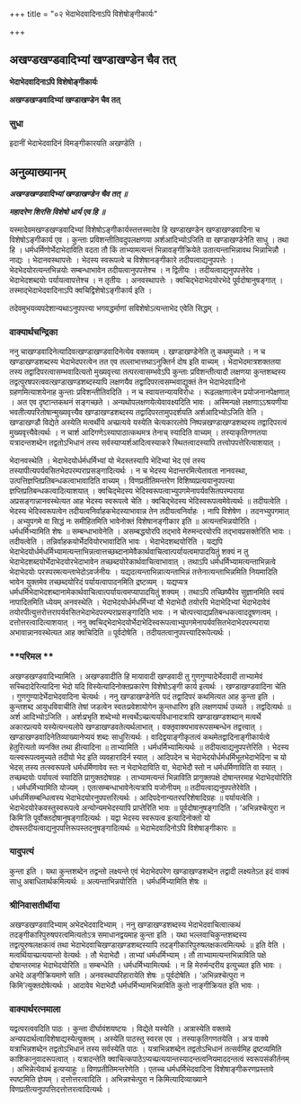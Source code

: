 +++
title = "०२ भेदाभेदवादिनाऽपि विशेषोङ्गीकार्यः"

+++


## अखण्डखण्डवादिभ्यां खण्डाखण्डेन चैव तत्

**भेदाभेदवादिनाऽपि विशेषोङ्गीकार्यः**

**अखण्डखण्डवादिभ्यां खण्डाखण्डेन चैव तत्**

### **सुधा**

इदानीं भेदाभेदवादिनं विमङ्गीकारयति अखण्डेति ।

## **अनुव्याख्यानम्**

***अखण्डखण्डवादिभ्यां खण्डाखण्डेन चैव तत् ॥***

***महादरेण शिरसि विशेषो धार्य एव हि ॥***

यस्मादेवमखण्डखण्डवादिभ्यां विशेषोऽङ्गीकार्यस्तत्तस्मादेव हि खण्डाखण्डेन खण्डाखण्डवादिना च विशेषोऽङ्गीकार्य एव । कुन्ताः प्रविशन्तीतिवदुपलक्षणया अर्शआदिभ्योऽजिति वा खण्डाखण्डेनेति साधु । तथा हि । धर्मधर्मिणोर्भेदाभेदाविति वदता तौ किं ताभ्यामत्यन्तं भिन्नावङ्गीक्रियेते उतात्यन्ताभिन्नावथ भिन्नाभिन्नौ । नाद्यः । भेदानवस्थापत्तेः । भेदस्य स्वरूपत्वे च विशेषानङ्गीकारे तदीयत्वाद्यनुपपत्तेः । भेदभेदयोरत्यन्तभिन्नयोः सम्बन्धाभावेन तदीयत्वानुपपत्तेश्च । न द्वितीयः । तदीयत्वाद्यनुपपत्तेरेव । भेदाभेदशब्दयोः पर्यायत्वापत्तेश्च । न तृतीयः । अनवस्थापत्तेः । क्वचिद्भेदाभेदयोरभेदे पूर्वदोषानुषङ्गात् । तस्माद्भेदाभेदवादिनाऽपि क्वचिद्विशेषोऽङ्गीकार्य इति ।

तदेवमुभयव्यपदेशान्यथाऽनुपपत्त्या भगवद्धर्माणां सविशेषोऽत्यन्ताभेद एवेति सिद्धम् ।

### **वाक्यार्थचन्द्रिका**

ननु चाखण्डवादिनेत्यादिवत्खण्डाखण्डवादिनेत्येव वक्तव्यम् । खण्डाखण्डेनेति तु कथमुच्यते । न च खण्डाखण्डशब्दस्य भेदाभेदपरत्वेन तत एव तल्लाभात्तथाऽनुक्तिर्न दोष इति वाच्यम् । भेदाभेदमात्रशक्ततया तस्य तद्वादिपरत्वासम्भवादित्यतो मुख्यवृत्त्या तत्परत्वासम्भवेऽपि कुन्ताः प्रविशन्तीत्यादौ लक्षणया कुन्तशब्दस्य तद्वत्पुरषपरत्ववत्खण्डाखण्डशब्दस्यापि लक्षणयैव तद्वादिपरत्वसम्भवाद्युक्तं तेन भेदाभेदवादिनो ग्रहणमित्याशयेनाह कुन्ताः प्रविशन्तीतिवदिति । न च स्वायत्तन्यायविरोधः । रूढलक्षणात्वेन प्रयोजनानपेक्षणात् । अत एव दृष्टान्तकथनं सङ्गच्छते । अन्यथोपलक्षणयेत्येवावक्ष्यदिति भावः । अस्मिन्पक्षे लक्षणाऽऽश्रयणीया भवतीत्यपरितोषान्मुख्यवृत्त्यैव खण्डाखण्डशब्दस्य तद्वादिपरतामुपदर्शयति अर्शआदिभ्योऽजिति वेति । खण्डाखण्डौ विद्येते अस्येति मत्वर्थीये अच्प्रत्यये यस्येति चेत्यकारलोपे निष्पन्नखण्डाखण्डशब्दस्य तद्वादिपरत्वं मुख्यवृत्त्यैवेत्यर्थः । न चार्श आदिगणेऽस्यापाठात्कथमत्र तेनाच् स्यादिति वाच्यम् । तस्याकृतिगणतया यत्रादन्तशब्देन तद्वतोऽभिधानं तस्य सर्वस्याप्यर्शआदित्वस्याकरे स्थितत्वादस्यापि तत्त्वोपपत्तेरित्याशयात् ।

भेदानवस्थेति । भेदाभेदयोर्धर्मधर्मिभ्यां यो भेदस्तस्यापि भेदिभ्यां भेद एवं तस्य तस्यापीत्यपर्यवसितभेदपरम्पराप्रसङ्गादित्यर्थः । न च भेदस्य भेदान्तरमित्येतावता नानवस्था, उत्पत्तिज्ञप्तिप्रतिबन्धकत्वाभावादिति वाच्यम् । विणप्रतीतिमन्तरेण विशिष्यप्रत्ययानुपपत्त्या ज्ञप्तिप्रतिबन्धकत्वादित्याशयात् । क्वचिद्भेदस्य भेदिस्वरूपत्वाभ्युपगमेनापर्यवसितपरम्पराया अप्रसङ्गान्नानवस्थेत्यत आह भेदस्य स्वरूपत्वे चेति । क्वचिद्भेदस्य भेदिस्वरूपत्वमेवेत्यर्थः ॥ तदीयत्वेति । भेदस्य भेदिस्वरूपत्वेन तदीयत्वनिर्वाहकभेदस्याभावान्न तेन तदीयत्वनिर्वाहः । नापि विशेषेण । तदनभ्युपगमात् । अभ्युपगमे वा सिद्धं नः समीहितमिति भावेनोक्तं विशेषानङ्गीकार इति ॥ अत्यन्तभिन्नयोरिति । धर्मधर्मिभ्यामिति शेषः ॥ सम्बन्धाभावेनेति । असम्बद्धयोरपि तद्भावे मेरुमन्दरयोरपि तद्भावप्रसक्तेरिति भावः । तदीयत्वेति । तन्निर्वाहकयोर्भेदवियोरभावादिति भावः । भेदाभेदशब्दयोरिति । यद्यपि भेदाभेदयोर्धर्मधर्मिभ्यामत्यन्ताभिन्नत्वात्तच्छब्दानामेवैकार्थवाचित्वात्पर्यायत्वमापादयितुं शक्यं न तु भेदाभेदशब्दयोर्भेदाभेदयोरभेदाभावेन तच्छब्दयोरेकार्थवाचित्वाभावात् । तथाऽपि धर्मधर्मिभ्यामत्यन्ताभिन्नत्वे भेदाभेदयोः परस्परमत्यन्ताभेदोऽवर्जनीयः । यद्यदत्यन्ताभिन्नात्यन्ताभिन्नं तत्तेनात्यन्ताभिन्नमिति नियमादिति भावेन युक्तमेव तच्छब्दयोरिदं पर्यायत्वापादनमिति द्रष्टव्यम् । यद्यप्यत्र धर्मधर्मिभेदाभेदशब्दानामेकार्थवाचित्वात्पर्यायत्वमप्यापादयितुं शक्यम् । तथाऽपि तच्छिष्यैरेव सुज्ञानमिति स्वयं नापादितमिति ध्येयम् अनवस्थेति । भेदाभेदयोर्धर्मधर्मिभ्यां यौ भेदाभेदौ तयोरपि भेदाभेदिभ्यां भेदाभेदावेवं तयोरपीत्युत्तरोत्तरापर्यवसितभेदाभेदपरम्पराप्रसङ्गादिति भावः । न चोत्पत्त्याद्यप्रतिबन्धकत्वाददूषणत्वम् । दत्तोत्तरत्वादित्याशयात् । ननु क्वचिद्भेदाभेदयोर्भेदाभेदिस्वरूपत्वाभ्युपगमेनापर्यवसितभेदाभेदपरम्पराया अभावान्नानवस्थेत्यत आह क्वचिदिति ॥ पूर्वदोषेति । तदीयतत्वानुपपत्त्यादिरूपेत्यर्थः ।

### **परिमल **

अखण्डखण्डवादिभ्यामिति । अखण्डवादीति हि मायावादी खण्डवादी तु गुणगुण्यादेर्भेदवादी ताभ्यामेवं सच्चिदादेरित्यादिना भेदो यदि विस्येत्यादिनोक्तप्रकारेण विशेषोऽङ्गी कार्य इत्यर्थः । खण्डाखण्डवादिना चेति । गुणगुण्यादेर्भेदाभेदवादिना चेत्यर्थः । ननु खण्डाखण्डेनेति पदं तद्वादिपरं कथमित्यत आह कुन्ता इति । कुन्तशब्द आयुधविवाचीति तेषां जडत्वेन स्वतःप्रवेशायोगेन कुन्तधारिण इति लक्षणयार्थ उच्यते । तद्वदित्यर्थः ॥ अर्श आदिभ्योऽजिति । अर्शःप्रभृति शब्देभ्यो मत्त्वर्थेऽच्प्रत्ययविधानादत्रापि खण्डाखण्डशब्दान् मत्वर्थे अकारप्रत्यये यस्येत्यन्त्यलोपे खण्डाखण्डवतेत्यर्थलाभात् । वक्तृवाक्यभावरूपसम्बन्धेन तद्वत्त्वात् । खण्डाखण्डवादिनेतिव्याख्यानेप्ययं शब्दः साधुरित्यर्थः । वादिद्वयाङ्गीकृतत्वं कथमेतद्वादिनाङ्गीकार्यत्वे हेतुरित्यतो व्यनक्ति तथा हीत्यादिना ॥ ताभ्यामिति । धर्मधर्मिभ्यामित्यर्थः ॥ तदीयत्वाद्यनुपपत्तेरिति । भेदस्य यत्स्वरूपत्वमुच्यते तदीयो भेद इति व्यवहारादिर्न स्यात् । आदिपदेन च भेदाभेदयोर्धर्मधर्मिभूतभेदाभेदिना च यो भेदस् तस्य तत्स्वरूपत्वे धर्मधर्मिणावेव स्तः न भेदाभेदाविति वा, भेदाभेदौ स्तो न धर्मधर्मिणाविति वा स्यात् । तच्छब्दयोः पर्यायत्वं स्यादिति प्रागुक्तदोषग्रहः । ताभ्यामत्यन्तं भिन्नाविति प्रागुक्तपक्षे दोषान्तरमाह भेदाभेदयोरिति । धर्मधर्मिभ्यामिति योज्यम् । एतत्सम्बन्धाभावेनेत्यत्रापि यजोनीयम् ॥ तदीयत्वाद्यनुपपत्तेरेवेति । धर्मधर्मिसम्बन्धित्वस्य भेदाभेदयोरनुपपत्तरित्यर्थः । आदिपदेनान्यतरपरिशेषादिग्रहः ॥ पर्यायत्वेति । भेदाभेदयोरेकवस्तुस्वरूपत्वे अन्योन्यमभेदस्यापि प्राप्तेरिति भावः ॥ पूर्वदोषानुषङ्गादिति । ‘अभिन्नश्चेत्पुरा न किमि’ति पूर्वोक्तदोषानुषङ्गादित्यर्थः । यद्वा भेदस्य स्वरूपत्व इत्यादिनोक्तो यो दोषस्तदीयत्वाद्यनुपपत्तिरूपस्तदनुषङ्गादित्यर्थः ॥ भेदाभेदवादिनोऽपि विशेषाङ्गीकारः ॥

### **यादुपत्यं**

कुन्ता इति । यथा कुन्तशब्देन तद्वन्तो लक्ष्यन्ते एवं भेदाभेदपरेण खण्डाखण्डशब्देन तद्वादी लक्ष्यतेऽत इदं वाक्यं साधु अबाधितार्थकमित्यर्थः ॥ अत्यन्ताभिन्नयोरिति । धर्मधर्मिभ्यामिति शेषः ॥

### **श्रीनिवासतीर्थीया**

अखण्डखण्डवादिभ्याम् अभेदभेदवादिभ्याम् । ननु खण्डाखण्डशब्दस्य भेदाभेदवाचित्वात्कथं तदङ्गीकारिपुरुषपरत्वमित्यतोऽत्र समाधानद्वयमाह कुन्ता इति । यथा भल्लवाचिकुन्तशब्दस्य तद्वत्पुरुषलक्षकत्वं तथा भेदाभेदवाचिखण्डाखण्डशब्दस्यापि तदङ्गीकारिपुरुषलक्षकत्वमित्यर्थः ॥ इति वेति । मत्वर्थियाच्प्रत्ययान्तो वेत्यर्थः । तौ भेदाभेदौ । ताभ्यां धर्मधर्मिभ्याम् । तौ ताभ्यामत्यन्तभिन्नाविति पक्षे दोषान्तरमाह भेदाभेदयोरिति ॥ सम्बन्धेति । धर्मधर्मिभ्यामित्यर्थः । न हि मेरुर्मन्दरीय इत्युच्यत इति भावः । अभेदे अङ्गीक्रियमाणे सति । अनवस्थापरिहारायेति शेषः ॥ पूर्वदोषेति । ‘अभिन्नश्चेत्पुरा न किमि’त्युक्तदोषेत्यर्थः । आदावेव भेदाभेदौ धर्मधर्मिभ्यामभिन्नाविति कुतो नाङ्गीक्रियत इति भावः ।

### **वाक्यार्थरत्नमाला**

यद्वत्परत्ववदिति पाठः । कुन्ता दीर्घावंशयष्टयः । विद्येते यस्येति । अत्रास्येति वक्तव्ये अन्यपदार्थत्वाविशेषाद्यस्येत्युक्तम् । अस्येति पाठस्तु स्वरस एव । तस्याकृतिगणतयेति । अत्र वाक्ये यत्राभिन्नशब्देन तद्वतोऽभिधानं तस्य सर्वस्येति पाठः । यत्राभिन्नशब्देन तद्वतोऽभिधानं तत्सर्वमिह द्रष्टव्यमिति काशिकानुवादरूपत्वात् । यत्रादन्तेति क्वाचित्कपाठेऽप्यच्प्रत्ययान्तस्यादन्तत्वनियमाददन्तत्वं स्वरूपसंकीर्तनम् । अभिन्नेत्येवार्थ इत्यप्याहुः ॥ विणप्रतीतिमन्तरेणेति । एतच्च धर्मधर्मिभेदवादिना विशेषाङ्गीकरणप्रस्तावे स्पष्टमिति ज्ञेयम् । दत्तोत्तरत्वादिति । अभिन्नश्चेत्पुरा न किमित्यादिव्याख्याने विणप्रतीत्यनुपपत्तिदत्तोत्तरत्वादित्यर्थः ।

